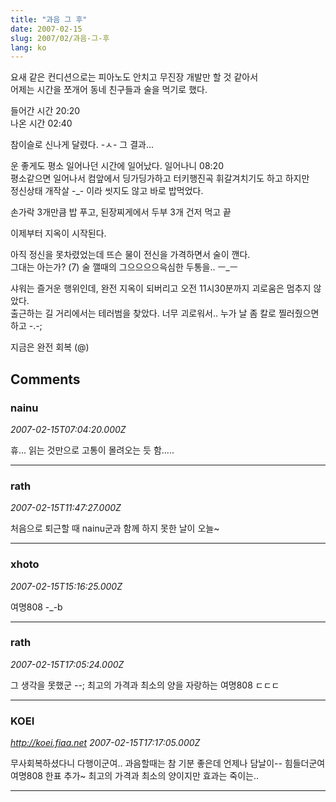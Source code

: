 ```yaml
---
title: "과음 그 후"
date: 2007-02-15
slug: 2007/02/과음-그-후
lang: ko
---
```


요새 같은 컨디션으로는 피아노도 안치고 무진장 개발만 할 것 같아서  
어제는 시간을 쪼개어 동네 친구들과 술을 먹기로 했다. 

들어간 시간 20:20   
나온 시간 02:40 

참이슬로 신나게 달렸다.  -ㅅ- 그 결과...  

운 좋게도 평소 일어나던 시간에 일어났다. 일어나니 08:20  
평소같으면 일어나서 컴앞에서 딩가딩가하고 터키행진곡 휘갈겨치기도 하고 하지만  
정신상태 개작살 -_- 이라 씻지도 않고 바로 밥먹었다.  

손가락 3개만큼 밥 푸고, 된장찌게에서 두부 3개 건저 먹고 끝  

이제부터 지옥이 시작된다.  

아직 정신을 못차렸었는데 뜨슨 물이 전신을 가격하면서 술이 깬다.  
그대는 아는가? (7) 술 깰때의 그으으으으윽심한 두통을.. ㅡ_ㅡ

샤워는 즐거운 행위인데, 완전 지옥이 되버리고 오전 11시30분까지 괴로움은 멈추지 않았다.  
출근하는 길 거리에서는 테러범을 찾았다. 너무 괴로워서.. 누가 날 좀 칼로 찔러줬으면 하고 -.-;

지금은 완전 회복 (@)

## Comments

### nainu
*2007-02-15T07:04:20.000Z*

휴... 읽는 것만으로 고통이 몰려오는 듯 함.....

---

### rath
*2007-02-15T11:47:27.000Z*

처음으로 퇴근할 때 nainu군과 함께 하지 못한 날이 오늘~

---

### xhoto
*2007-02-15T15:16:25.000Z*

여명808 -_-b

---

### rath
*2007-02-15T17:05:24.000Z*

그 생각을 못했군 --; 최고의 가격과 최소의 양을 자랑하는 여명808 ㄷㄷㄷ

---

### KOEI
*http://koei.fiaa.net*
*2007-02-15T17:17:05.000Z*

무사회복하셨다니 다행이군여..
과음할때는 참 기분 좋은데 언제나 담날이-- 힘들더군여
여명808 한표 추가~ 최고의 가격과 최소의 양이지만 효과는 죽이는..

---

